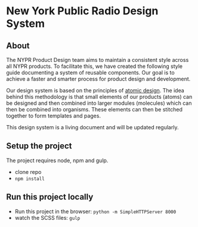 # New York Public Radio Design System

## About

The NYPR Product Design team aims to maintain a consistent style across all NYPR products. To facilitate this, we have created the following style guide documenting a system of reusable components. Our goal is to achieve a faster and smarter process for product design and development.

Our design system is based on the principles of [atomic design](http://bradfrost.com/blog/post/atomic-web-design). The idea behind this methodology is that small elements of our products (atoms) can be designed and then combined into larger modules (molecules) which can then be combined into organisms. These elements can then be stitched together to form templates and pages.

This design system is a living document and will be updated regularly.

## Setup the project
The project requires node, npm and gulp. 

- clone repo
- `npm install`


## Run this project locally
- Run this project in the browser: `python -m SimpleHTTPServer 8000`
- watch the SCSS files: `gulp`
